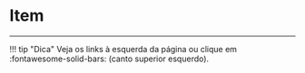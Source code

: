 # Item
---
!!! tip "Dica"
    Veja os links à esquerda da página ou clique em :fontawesome-solid-bars: (canto superior esquerdo).
